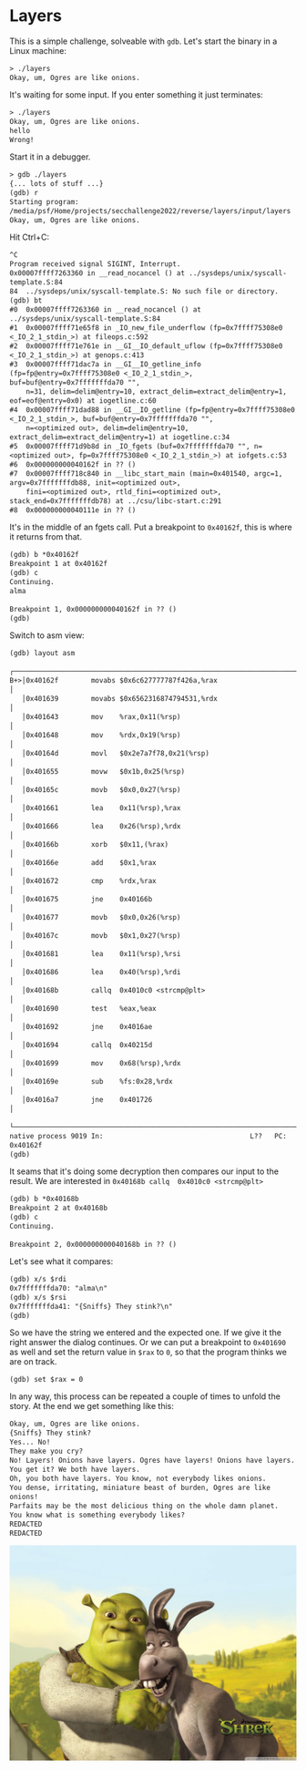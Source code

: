 # Layers

This is a simple challenge, solveable with `gdb`. Let's start the binary in a Linux machine:

```shell
> ./layers
Okay, um, Ogres are like onions.
```

It's waiting for some input. If you enter something it just terminates:
```shell
> ./layers
Okay, um, Ogres are like onions.
hello
Wrong!
```

Start it in a debugger.
```shell
> gdb ./layers
{... lots of stuff ...}
(gdb) r
Starting program: /media/psf/Home/projects/secchallenge2022/reverse/layers/input/layers 
Okay, um, Ogres are like onions.
```
Hit Ctrl+C: 
```
^C
Program received signal SIGINT, Interrupt.
0x00007ffff7263360 in __read_nocancel () at ../sysdeps/unix/syscall-template.S:84
84	../sysdeps/unix/syscall-template.S: No such file or directory.
(gdb) bt
#0  0x00007ffff7263360 in __read_nocancel () at ../sysdeps/unix/syscall-template.S:84
#1  0x00007ffff71e65f8 in _IO_new_file_underflow (fp=0x7ffff75308e0 <_IO_2_1_stdin_>) at fileops.c:592
#2  0x00007ffff71e761e in __GI__IO_default_uflow (fp=0x7ffff75308e0 <_IO_2_1_stdin_>) at genops.c:413
#3  0x00007ffff71dac7a in __GI__IO_getline_info (fp=fp@entry=0x7ffff75308e0 <_IO_2_1_stdin_>, buf=buf@entry=0x7fffffffda70 "", 
    n=31, delim=delim@entry=10, extract_delim=extract_delim@entry=1, eof=eof@entry=0x0) at iogetline.c:60
#4  0x00007ffff71dad88 in __GI__IO_getline (fp=fp@entry=0x7ffff75308e0 <_IO_2_1_stdin_>, buf=buf@entry=0x7fffffffda70 "", 
    n=<optimized out>, delim=delim@entry=10, extract_delim=extract_delim@entry=1) at iogetline.c:34
#5  0x00007ffff71d9b8d in _IO_fgets (buf=0x7fffffffda70 "", n=<optimized out>, fp=0x7ffff75308e0 <_IO_2_1_stdin_>) at iofgets.c:53
#6  0x000000000040162f in ?? ()
#7  0x00007ffff718c840 in __libc_start_main (main=0x401540, argc=1, argv=0x7fffffffdb88, init=<optimized out>, 
    fini=<optimized out>, rtld_fini=<optimized out>, stack_end=0x7fffffffdb78) at ../csu/libc-start.c:291
#8  0x000000000040111e in ?? ()

```

It's in the middle of an fgets call. Put a breakpoint to `0x40162f`, this is where it returns from that.

```shell
(gdb) b *0x40162f
Breakpoint 1 at 0x40162f
(gdb) c
Continuing.
alma

Breakpoint 1, 0x000000000040162f in ?? ()
(gdb)
```

Switch to asm view:
```shell
(gdb) layout asm
   ┌─────────────────────────────────────────────────────────────────────────┐
B+>│0x40162f        movabs $0x6c627777787f426a,%rax                          │
   │0x401639        movabs $0x6562316874794531,%rdx                          │
   │0x401643        mov    %rax,0x11(%rsp)                                   │
   │0x401648        mov    %rdx,0x19(%rsp)                                   │
   │0x40164d        movl   $0x2e7a7f78,0x21(%rsp)                            │
   │0x401655        movw   $0x1b,0x25(%rsp)                                  │
   │0x40165c        movb   $0x0,0x27(%rsp)                                   │
   │0x401661        lea    0x11(%rsp),%rax                                   │
   │0x401666        lea    0x26(%rsp),%rdx                                   │
   │0x40166b        xorb   $0x11,(%rax)                                      │
   │0x40166e        add    $0x1,%rax                                         │
   │0x401672        cmp    %rdx,%rax                                         │
   │0x401675        jne    0x40166b                                          │
   │0x401677        movb   $0x0,0x26(%rsp)                                   │
   │0x40167c        movb   $0x1,0x27(%rsp)                                   │
   │0x401681        lea    0x11(%rsp),%rsi                                   │
   │0x401686        lea    0x40(%rsp),%rdi                                   │
   │0x40168b        callq  0x4010c0 <strcmp@plt>                             │
   │0x401690        test   %eax,%eax                                         │
   │0x401692        jne    0x4016ae                                          │
   │0x401694        callq  0x40215d                                          │
   │0x401699        mov    0x68(%rsp),%rdx                                   │
   │0x40169e        sub    %fs:0x28,%rdx                                     │
   │0x4016a7        jne    0x401726                                          │
   └─────────────────────────────────────────────────────────────────────────┘
native process 9019 In:                                    L??   PC: 0x40162f 
(gdb) 
```
It seams that it's doing some decryption then compares our input to the result. We are interested in `0x40168b callq  0x4010c0 <strcmp@plt>`
```shell
(gdb) b *0x40168b
Breakpoint 2 at 0x40168b
(gdb) c
Continuing.

Breakpoint 2, 0x000000000040168b in ?? ()
```
Let's see what it compares:
```shell
(gdb) x/s $rdi
0x7fffffffda70: "alma\n"
(gdb) x/s $rsi
0x7fffffffda41: "{Sniffs} They stink?\n"
(gdb) 
```
So we have the string we entered and the expected one. If we give it the right answer the dialog continues. Or we can put a breakpoint to `0x401690` as well and set the return value in `$rax` to `0`, so that the program thinks we are on track.

```shell
(gdb) set $rax = 0
```

In any way, this process can be repeated a couple of times to unfold the story. At the end we get something like this:

```shell
Okay, um, Ogres are like onions.
{Sniffs} They stink?  
Yes... No!
They make you cry?
No! Layers! Onions have layers. Ogres have layers! Onions have layers. You get it? We both have layers.
Oh, you both have layers. You know, not everybody likes onions.
You dense, irritating, miniature beast of burden, Ogres are like onions!
Parfaits may be the most delicious thing on the whole damn planet.
You know what is something everybody likes?
REDACTED
REDACTED
```

![](shrek.jpg)
